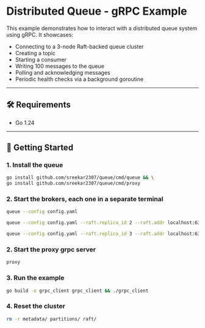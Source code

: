 # Distributed Queue - gRPC Example

This example demonstrates how to interact with a distributed queue system using gRPC. It showcases:

- Connecting to a 3-node Raft-backed queue cluster
- Creating a topic
- Starting a consumer
- Writing 100 messages to the queue
- Polling and acknowledging messages
- Periodic health checks via a background goroutine

---

## 🛠️ Requirements

- Go 1.24

---

## 🚀 Getting Started

### 1. Install the queue 

```bash
go install github.com/sreekar2307/queue/cmd/queue && \
go install github.com/sreekar2307/queue/cmd/proxy
```

### 2. Start the brokers, each one in a separate terminal

```bash
queue --config config.yaml 
```

```bash
queue --config config.yaml --raft.replica_id 2 --raft.addr localhost:63002 --grpc.listener_addr 0.0.0.0:8002
```

```bash
queue --config config.yaml --raft.replica_id 3 --raft.addr localhost:63003 --grpc.listener_addr 0.0.0.0:8003
```

### 2. Start the proxy grpc server 

```bash
proxy
```

### 3. Run the example
```bash
go build -o grpc_client grpc_client && ./grpc_client
```

### 4. Reset the cluster

```bash
rm -r metadata/ partitions/ raft/
```
